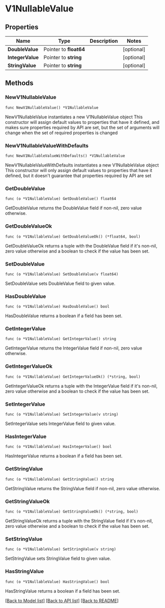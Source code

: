 # V1NullableValue

## Properties

Name | Type | Description | Notes
------------ | ------------- | ------------- | -------------
**DoubleValue** | Pointer to **float64** |  | [optional] 
**IntegerValue** | Pointer to **string** |  | [optional] 
**StringValue** | Pointer to **string** |  | [optional] 

## Methods

### NewV1NullableValue

`func NewV1NullableValue() *V1NullableValue`

NewV1NullableValue instantiates a new V1NullableValue object
This constructor will assign default values to properties that have it defined,
and makes sure properties required by API are set, but the set of arguments
will change when the set of required properties is changed

### NewV1NullableValueWithDefaults

`func NewV1NullableValueWithDefaults() *V1NullableValue`

NewV1NullableValueWithDefaults instantiates a new V1NullableValue object
This constructor will only assign default values to properties that have it defined,
but it doesn't guarantee that properties required by API are set

### GetDoubleValue

`func (o *V1NullableValue) GetDoubleValue() float64`

GetDoubleValue returns the DoubleValue field if non-nil, zero value otherwise.

### GetDoubleValueOk

`func (o *V1NullableValue) GetDoubleValueOk() (*float64, bool)`

GetDoubleValueOk returns a tuple with the DoubleValue field if it's non-nil, zero value otherwise
and a boolean to check if the value has been set.

### SetDoubleValue

`func (o *V1NullableValue) SetDoubleValue(v float64)`

SetDoubleValue sets DoubleValue field to given value.

### HasDoubleValue

`func (o *V1NullableValue) HasDoubleValue() bool`

HasDoubleValue returns a boolean if a field has been set.

### GetIntegerValue

`func (o *V1NullableValue) GetIntegerValue() string`

GetIntegerValue returns the IntegerValue field if non-nil, zero value otherwise.

### GetIntegerValueOk

`func (o *V1NullableValue) GetIntegerValueOk() (*string, bool)`

GetIntegerValueOk returns a tuple with the IntegerValue field if it's non-nil, zero value otherwise
and a boolean to check if the value has been set.

### SetIntegerValue

`func (o *V1NullableValue) SetIntegerValue(v string)`

SetIntegerValue sets IntegerValue field to given value.

### HasIntegerValue

`func (o *V1NullableValue) HasIntegerValue() bool`

HasIntegerValue returns a boolean if a field has been set.

### GetStringValue

`func (o *V1NullableValue) GetStringValue() string`

GetStringValue returns the StringValue field if non-nil, zero value otherwise.

### GetStringValueOk

`func (o *V1NullableValue) GetStringValueOk() (*string, bool)`

GetStringValueOk returns a tuple with the StringValue field if it's non-nil, zero value otherwise
and a boolean to check if the value has been set.

### SetStringValue

`func (o *V1NullableValue) SetStringValue(v string)`

SetStringValue sets StringValue field to given value.

### HasStringValue

`func (o *V1NullableValue) HasStringValue() bool`

HasStringValue returns a boolean if a field has been set.


[[Back to Model list]](../README.md#documentation-for-models) [[Back to API list]](../README.md#documentation-for-api-endpoints) [[Back to README]](../README.md)


